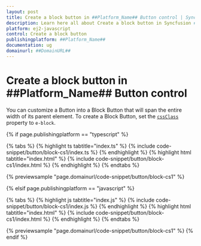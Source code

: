```yaml
---
layout: post
title: Create a block button in ##Platform_Name## Button control | Syncfusion
description: Learn here all about Create a block button in Syncfusion ##Platform_Name## Button control of Syncfusion Essential JS 2 and more.
platform: ej2-javascript
control: Create a block button 
publishingplatform: ##Platform_Name##
documentation: ug
domainurl: ##DomainURL##
---
```


# Create a block button in ##Platform_Name## Button control

You can customize a Button into a Block Button that will span the entire width of its parent element. To create a Block Button, set the [`cssClass`](../../api/button#cssclass) property to `e-block`.

{% if page.publishingplatform == "typescript" %}

 {% tabs %}
{% highlight ts tabtitle="index.ts" %}
{% include code-snippet/button/block-cs1/index.ts %}
{% endhighlight %}
{% highlight html tabtitle="index.html" %}
{% include code-snippet/button/block-cs1/index.html %}
{% endhighlight %}
{% endtabs %}
        
{% previewsample "page.domainurl/code-snippet/button/block-cs1" %}

{% elsif page.publishingplatform == "javascript" %}

{% tabs %}
{% highlight js tabtitle="index.js" %}
{% include code-snippet/button/block-cs1/index.js %}
{% endhighlight %}
{% highlight html tabtitle="index.html" %}
{% include code-snippet/button/block-cs1/index.html %}
{% endhighlight %}
{% endtabs %}

{% previewsample "page.domainurl/code-snippet/button/block-cs1" %}
{% endif %}